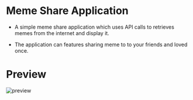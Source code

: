 # Meme Share Application

- A simple meme share application which uses API calls to retrieves memes from the internet and display it.

- The application can features sharing meme to to your friends and loved once.

# Preview

![preview](preview/preview.gif) 